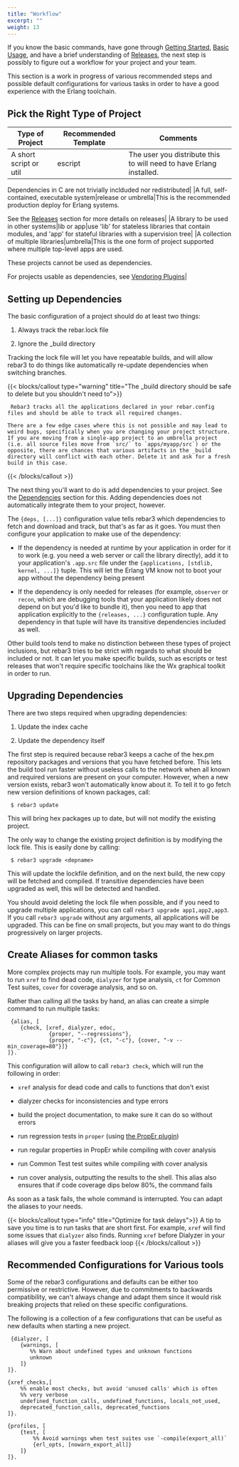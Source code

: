```yaml
---
title: "Workflow"
excerpt: ""
weight: 13
---
```


If you know the basic commands, have gone through [Getting Started](doc:getting-started), [Basic Usage](doc:basic-usage), and have a brief understanding of [Releases](doc:releases), the next step is possibly to figure out a workflow for your project and your team.

This section is a work in progress of various recommended steps and possible default configurations for various tasks in order to have a good experience with the Erlang toolchain.

## Pick the Right Type of Project

|Type of Project|Recommended Template|Comments|
|----|----|----|
|A short script or util|escript|The user you distribute this to will need to have Erlang installed.

Dependencies in C are not trivially inclduded nor redistributed|
|A full, self-contained, executable system|release or umbrella|This is the recommended production deploy for Erlang systems.

See the [Releases](doc:releases) section for more details on releases|
|A library to be used in other systems|lib or app|use 'lib' for stateless libraries that contain modules, and 'app' for stateful libraries with a supervision tree|
|A collection of multiple libraries|umbrella|This is the one form of project supported where multiple top-level apps are used.

These projects cannot be used as dependencies.

For projects usable as dependencies, see [Vendoring Plugins](https://www.rebar3.org/v3/docs/using-available-plugins#section-vendoring-dependencies)|

## Setting up Dependencies

The basic configuration of a project should do at least two things:



1. Always track the rebar.lock file

2. Ignore the _build directory



Tracking the lock file will let you have repeatable builds, and will allow rebar3 to do things like automatically re-update dependencies when switching branches.


{{< blocks/callout type="warning" title="The _build directory should be safe to delete but you shouldn't need to">}}

	 Rebar3 tracks all the applications declared in your rebar.config files and should be able to track all required changes.

    There are a few edge cases where this is not possible and may lead to weird bugs, specifically when you are changing your project structure. If you are moving from a single-app project to an umbrella project (i.e. all source files move from `src/` to `apps/myapp/src`) or the opposite, there are chances that various artifacts in the _build directory will conflict with each other. Delete it and ask for a fresh build in this case. 

{{< /blocks/callout >}}

The next thing you'll want to do is add dependencies to your project. See the [Dependencies](doc:dependencies) section for this. Adding dependencies does not automatically integrate them to your project, however.



The `{deps, [...]}` configuration value tells rebar3 which dependencies to fetch and download and track, but that's as far as it goes. You must then configure your application to make use of the dependency:



- If the dependency is needed at runtime by your application in order for it to work (e.g. you need a web server or call the library directly), add it to your application's `.app.src` file under the `{applications, [stdlib, kernel, ...]}` tuple. This will let the Erlang VM know not to boot your app without the dependency being present

- If the dependency is only needed for releases (for example, `observer` or `recon`, which are debugging tools that your application likely does not depend on but you'd like to bundle it), then you need to app that application explicitly to the `{releases, ...}` configuration tuple. Any dependency in that tuple will have its transitive dependencies included as well.



Other build tools tend to make no distinction between these types of project inclusions, but rebar3 tries to be strict with regards to what should be included or not. It can let you make specific builds, such as escripts or test releases that won't require specific toolchains like the Wx graphical toolkit in order to run.

## Upgrading Dependencies

There are two steps required when upgrading dependencies:



1. Update the index cache

2. Update the dependency itself



The first step is required because rebar3 keeps a cache of the hex.pm repository packages and versions that you have fetched before. This lets the build tool run faster without useless calls to the network when all known and required versions are present on your computer. However, when a new version exists, rebar3 won't automatically know about it. To tell it to go fetch new version definitions of known packages, call:

	 $ rebar3 update 
This will bring hex packages up to date, but will not modify the existing project.



The only way to change the existing project definition is by modifying the lock file. This is easily done by calling:

	 $ rebar3 upgrade <depname> 
This will update the lockfile definition, and on the next build, the new copy will be fetched and compiled. If transitive dependencies have been upgraded as well, this will be detected and handled.



You should avoid deleting the lock file when possible, and if you need to upgrade multiple applications, you can call `rebar3 upgrade app1,app2,app3`. If you call `rebar3 upgrade` without any arguments, all applications will be upgraded. This can be fine on small projects, but you may want to do things progressively on larger projects.

## Create Aliases for common tasks

More complex projects may run multiple tools. For example, you may want to run `xref` to find dead code, `dialyzer` for type analysis, `ct` for Common Test suites, `cover` for coverage analysis, and so on.



Rather than calling all the tasks by hand, an alias can create a simple command to run multiple tasks:

	 {alias, [
	    {check, [xref, dialyzer, edoc,
	             {proper, "--regressions"},
	             {proper, "-c"}, {ct, "-c"}, {cover, "-v --min_coverage=80"}]}
	]}. 
This configuration will allow to call `rebar3 check`, which will run the following in order:



- `xref` analysis for dead code and calls to functions that don't exist

- dialyzer checks for inconsistencies and type errors

- build the project documentation, to make sure it can do so without errors

- run regression tests in `proper` (using [the PropEr plugin](https://www.rebar3.org/docs/using-available-plugins#section-proper))

- run regular properties in PropEr while compiling with cover analysis

- run Common Test test suites while compiling with cover analysis

- run cover analysis, outputting the results to the shell. This alias also ensures that if code coverage dips below 80%, the command fails



As soon as a task fails, the whole command is interrupted. You can adapt the aliases to your needs.

{{< blocks/callout type="info" title="Optimize for task delays">}}
A tip to save you time is to run tasks that are short first. For example, `xref` will find some issues that `dialyzer` also finds. Running `xref` before Dialyzer in your aliases will give you a faster feedback loop 
{{< /blocks/callout >}}

## Recommended Configurations for Various tools

Some of the rebar3 configurations and defaults can be either too permissive or restrictive. However, due to commitments to backwards compatibility, we can't always change and adapt them since it would risk breaking projects that relied on these specific configurations.

The following is a collection of a few configurations that can be useful as new defaults when starting a new project.

	 {dialyzer, [
	    {warnings, [
	       %% Warn about undefined types and unknown functions
	       unknown
	    ]}
	]}.
	
	{xref_checks,[
	    %% enable most checks, but avoid 'unused calls' which is often
	    %% very verbose
	    undefined_function_calls, undefined_functions, locals_not_used,
	    deprecated_function_calls, deprecated_functions
	]}.
	
	{profiles, [
	    {test, [
	        %% Avoid warnings when test suites use `-compile(export_all)`
	        {erl_opts, [nowarn_export_all]}
	    ]}
	]}.
	 
